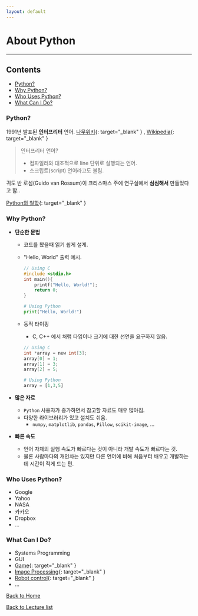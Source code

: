 ```yaml
---
layout: default
---
```


# About Python  <!-- omit in toc -->
---
## Contents  <!-- omit in toc -->
- [Python?](#python)
- [Why Python?](#why-python)
- [Who Uses Python?](#who-uses-python)
- [What Can I Do?](#what-can-i-do)

### Python?

1991년 발표된 **인터프리터** 언어. [나무위키](https://namu.wiki/w/%EC%9D%B8%ED%84%B0%ED%94%84%EB%A6%AC%ED%84%B0){: target="_blank" } , [Wikipedia](https://ko.wikipedia.org/wiki/%EC%9D%B8%ED%84%B0%ED%94%84%EB%A6%AC%ED%84%B0){: target="_blank" }
> 인터프리터 언어?
> - 컴파일러와 대조적으로 line 단위로 실행되는 언어.
> - 스크립트(script) 언어라고도 불림. 

귀도 반 로섬(Guido van Rossum)이 크리스마스 주에 연구실에서 **심심해서** 만들었다고 함..

[Python의 철학](https://www.python.org/dev/peps/pep-0020/){: target="_blank" }

### Why Python?
- **단순한 문법**
  - 코드를 봤을때 읽기 쉽게 설계.
  - "Hello, World" 출력 예시.
    ``` c
    // Using C
    #include <stdio.h>
    int main(){
        printf("Hello, World!");
        return 0;
    }
    ```

    ``` python
    # Using Python
    print("Hello, World!")
    ```
  - 동적 타이핑
    - C, C++ 에서 처럼 타입이나 크기에 대한 선언을 요구하지 않음.
    
    ``` c
    // Using C
    int *array = new int[3];
    array[0] = 1;
    array[1] = 3;
    array[2] = 5;
    ```

    ``` python
    # Using Python
    array = [1,3,5]
    ```

- **많은 자료**
    - `Python` 사용자가 증가하면서 참고할 자료도 매우 많아짐.
    - 다양한 라이브러리가 있고 설치도 쉬움.
      - `numpy`, `matplotlib`, `pandas`, `Pillow`, `scikit-image`, ...

- **빠른 속도**
    - 언어 자체의 실행 속도가 빠르다는 것이 아니라 개발 속도가 빠르다는 것.
    - 물론 사람마다의 개인차는 있지만 다른 언어에 비해 처음부터 배우고 개발하는데 시간이 적게 드는 편.  


### Who Uses Python?
- Google
- Yahoo
- NASA
- 카카오
- Dropbox
- ...


### What Can I Do?
- Systems Programming
- GUI
- [Game](https://www.youtube.com/watch?v=zPlJ-ma32T0){: target="_blank" }
- [Image Processing](https://opencv-python-tutroals.readthedocs.io/en/latest/_images/face.jpg){: target="_blank" }
- [Robot control](https://pythonprogramming.net/robotics-raspberry-pi-tutorial-gopigo-introduction/){: target="_blank" }
- ...

[Back to Home](../index.md)

[Back to Lecture list](../lecturelist.md)